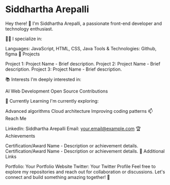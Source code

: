 # Siddhartha Arepalli
Hey there! 👋 I'm Siddhartha Arepalli, a passionate front-end developer and technology enthusiast.

👨‍💻 I specialize in:

Languages: JavaScript, HTML, CSS, Java
Tools & Technologies: Github, figma
🚀 Projects

Project 1: Project Name - Brief description.
Project 2: Project Name - Brief description.
Project 3: Project Name - Brief description.

📚 Interests
I'm deeply interested in:

AI
Web Development
Open Source Contributions

🌱 Currently Learning
I'm currently exploring:

Advanced algorithms
Cloud architecture
Improving coding patterns
📫 Reach Me

LinkedIn: Siddhartha Arepalli
Email: your.email@example.com
🏆 Achievements

Certification/Award Name - Description or achievement details.
Certification/Award Name - Description or achievement details.
🔗 Additional Links

Portfolio: Your Portfolio Website
Twitter: Your Twitter Profile
Feel free to explore my repositories and reach out for collaboration or discussions. Let's connect and build something amazing together! 🌟


